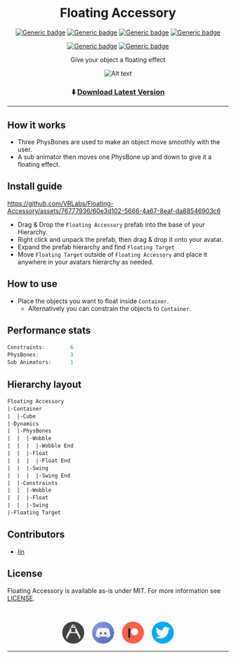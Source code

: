 <div align="center">

# Floating Accessory

[![Generic badge](https://img.shields.io/github/downloads/VRLabs/Floating-Accessory/total?label=Downloads)](https://github.com/VRLabs/Floating-Accessory/releases/latest)
[![Generic badge](https://img.shields.io/badge/License-MIT-informational.svg)](https://github.com/VRLabs/Floating-Accessory/blob/main/LICENSE)
[![Generic badge](https://img.shields.io/badge/Unity-2019.4.31f1-lightblue.svg)](https://unity3d.com/unity/whats-new/2019.4.31)
[![Generic badge](https://img.shields.io/badge/SDK-AvatarSDK3-lightblue.svg)](https://vrchat.com/home/download)

[![Generic badge](https://img.shields.io/discord/706913824607043605?color=%237289da&label=DISCORD&logo=Discord&style=for-the-badge)](https://discord.vrlabs.dev/)
[![Generic badge](https://img.shields.io/endpoint.svg?url=https%3A%2F%2Fshieldsio-patreon.vercel.app%2Fapi%3Fusername%3Dvrlabs%26type%3Dpatrons&style=for-the-badge)](https://patreon.vrlabs.dev/)

Give your object a floating effect

![Alt text]()

### ⬇️ [Download Latest Version](https://github.com/VRLabs/Floating-Accessory/releases/latest)

<!-- 
### 📦 [Add to VRChat Creator Companion]() -->

</div>

---

## How it works

* Three PhysBones are used to make an object move smoothly with the user.
* A sub animator then moves one PhysBone up and down to give it a floating effect.

## Install guide

https://github.com/VRLabs/Floating-Accessory/assets/76777936/60e3d102-5666-4a67-8eaf-da88546903c6

* Drag & Drop the ``Floating Accessory`` prefab into the base of your Hierarchy.
* Right click and unpack the prefab, then drag & drop it onto your avatar.
* Expand the prefab hierarchy and find ``Floating Target``
* Move ``Floating Target`` outside of ``Floating Accessory`` and place it anywhere in your avatars hierarchy as needed.

## How to use

* Place the objects you want to float inside ``Container``.
  * Alternatively you can constrain the objects to ``Container``.

## Performance stats

```c++
Constraints:        6
PhysBones:          3
Sub Animators:      1
```

## Hierarchy layout

```html
Floating Accessory
|-Container
|  |-Cube
|-Dynamics
|  |-PhysBones
|  |  |-Wobble
|  |  |  |-Wobble End
|  |  |-Float
|  |  |  |-Float End
|  |  |-Swing
|  |  |  |-Swing End
|  |-Constraints
|  |  |-Wobble
|  |  |-Float
|  |  |-Swing
|-Floating Target
```

## Contributors

* [lin](https://github.com/oofdesu)

## License

Floating Accessory is available as-is under MIT. For more information see [LICENSE](https://github.com/VRLabs/Floating-Accessory/blob/main/LICENSE).

​

<div align="center">

[<img src="https://github.com/VRLabs/Resources/raw/main/Icons/VRLabs.png" width="50" height="50">](https://vrlabs.dev "VRLabs")
<img src="https://github.com/VRLabs/Resources/raw/main/Icons/Empty.png" width="10">
[<img src="https://github.com/VRLabs/Resources/raw/main/Icons/Discord.png" width="50" height="50">](https://discord.vrlabs.dev/ "VRLabs")
<img src="https://github.com/VRLabs/Resources/raw/main/Icons/Empty.png" width="10">
[<img src="https://github.com/VRLabs/Resources/raw/main/Icons/Patreon.png" width="50" height="50">](https://patreon.vrlabs.dev/ "VRLabs")
<img src="https://github.com/VRLabs/Resources/raw/main/Icons/Empty.png" width="10">
[<img src="https://github.com/VRLabs/Resources/raw/main/Icons/Twitter.png" width="50" height="50">](https://twitter.com/vrlabsdev "VRLabs")

</div>

---
